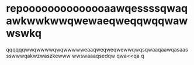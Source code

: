# repoooooooooooooaawqessssqwaqawkwwkwwqwewaeqweqqwqqwawwswkq
qqqqqqwwqwwwwqwqwwwwweaaqweqweqwewwqwqsqwaaqaawqasaassswwwqakwzwaszkewww
wwswaaaqsedqw
qwa<<qa
q
